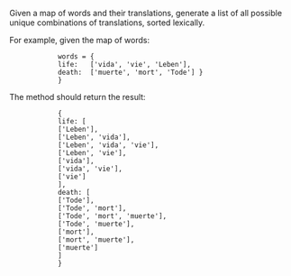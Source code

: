 Given a map of words and their translations, generate a list of all possible unique combinations of translations, sorted lexically.

For example, given the map of words:

                words = {
                life:   ['vida', 'vie', 'Leben'],
                death:  ['muerte', 'mort', 'Tode'] }
                }

The method should return the result:

                {
                life: [
                ['Leben'],
                ['Leben', 'vida'],
                ['Leben', 'vida', 'vie'],
                ['Leben', 'vie'],
                ['vida'],
                ['vida', 'vie'],
                ['vie']
                ],
                death: [
                ['Tode'],
                ['Tode', 'mort'],
                ['Tode', 'mort', 'muerte'],
                ['Tode', 'muerte'],
                ['mort'],
                ['mort', 'muerte'],
                ['muerte']
                ]
                }